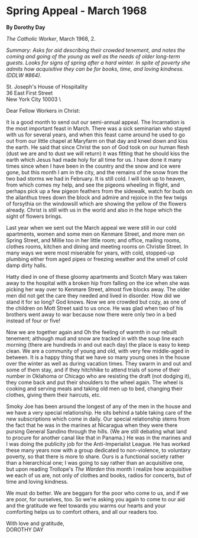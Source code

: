Spring Appeal - March 1968
==========================

**By Dorothy Day**

*The Catholic Worker*, March 1968, 2.

*Summary: Asks for aid describing their crowded tenement, and notes the
coming and going of the young as well as the needs of older long-term
guests. Looks for signs of spring after a hard winter. In spite of
poverty she admits how acquisitive they can be for books, time, and
loving kindness. (DDLW \#864).*

St. Joseph's House of Hospitality \
36 East First Street \
New York City 10003 \

Dear Fellow Workers in Christ:

It is a good month to send out our semi-annual appeal. The Incarnation
is the most important feast in March. There was a sick seminarian who
stayed with us for several years, and when this feast came around he
used to go out from our little chapel at Maryfarm on that day and kneel
down and kiss the earth. He said that since Christ the son of God took
on our human flesh (dust we are and to dust we will return) it was
fitting that he should kiss the earth which Jesus had made holy for all
time for us. I have done it many times since when I have been in the
country and the snow and ice were gone, but this month I am in the city,
and the remains of the snow from the two bad storms we had in February.
It is still cold. I will look up to heaven, from which comes my help,
and see the pigeons wheeling in flight, and perhaps pick up a few pigeon
feathers from the sidewalk, watch for buds on the ailanthus trees down
the block and admire and rejoice in the few twigs of forsythia on the
windowsill which are showing the yellow of the flowers already. Christ
is still with us in the world and also in the hope which the sight of
flowers brings.

Last year when we sent out the March appeal we were still in our cold
apartments, women and some men on Kenmare Street, and more men on Spring
Street, and Millie too in her little room; and office, mailing rooms,
clothes rooms, kitchen and dining and meeting rooms on Christie Street.
In many ways we were most miserable for years, with cold, stopped-up
plumbing either from aged pipes or freezing weather and the smell of
cold damp dirty halls.

Hatty died in one of these gloomy apartments and Scotch Mary was taken
away to the hospital with a broken hip from falling on the ice when she
was picking her way over to Kenmare Street, almost five blocks away. The
older men did not get the care they needed and lived in disorder. How
did we stand it for so long? God knows. Now we are crowded but cozy, as
one of the children on Mott Street said to us once. He was glad when two
of his brothers went away to war because now there were only two in a
bed instead of four or five!

Now we are together again and Oh the feeling of warmth in our rebuilt
tenement; although mud and snow are tracked in with the soup line each
morning (there are hundreds in and out each day) the place is easy to
keep clean. We are a community of young and old, with very few
middle-aged in between. It is a happy thing that we have so many young
ones in the house over the winter as well as during vacation times. They
swarm in and out and some of them stay, and if they hitchhike to attend
trials of some of their number in Oklahoma or Chicago who are resisting
the draft (not dodging it), they come back and put their shoulders to
the wheel again. The wheel is cooking and serving meals and taking old
men up to bed, changing their clothes, giving them their haircuts, etc.

Smoky Joe has been around the longest of any of the men in the house and
we have a very special relationship. He sits behind a table taking care
of the new subscriptions which come in daily. Our special relationship
stems from the fact that he was in the marines at Nicaragua when they
were there pursing General Sandino through the hills. (We are still
debating what land to procure for another canal like that in Panama.) He
was in the marines and I was doing the publicity job for the
Anti-Imperialist League. He has worked these many years now with a group
dedicated to non-violence, to voluntary poverty, so that there is more
to share. Ours is a functional society rather than a hierarchical one; I
was going to say rather than an acquisitive one, but upon reading
Trollope's *The Warden* this month I realize how acquisitive we each of
us are, not only of clothes and books, radios for concerts, but of time
and loving kindness.

We must do better. We are beggars for the poor who come to us, and if we
are poor, for ourselves, too. So we're asking you again to come to our
aid and the gratitude we feel towards you warms our hearts and your
comforting helps us to comfort others, and all our readers too.

With love and gratitude, \
DOROTHY DAY
